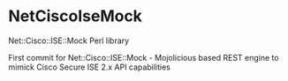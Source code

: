 # NetCiscoIseMock
Net::Cisco::ISE::Mock Perl library

First commit for Net::Cisco::ISE::Mock - Mojolicious based REST engine to mimick Cisco Secure ISE 2.x API capabilities
